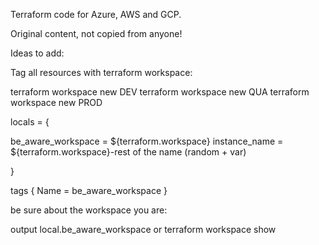 Terraform code for Azure, AWS and GCP.

Original content, not copied from anyone!

Ideas to add:

Tag all resources with terraform workspace:

terraform workspace new DEV
terraform workspace new QUA
terraform workspace new PROD

locals = {

  be_aware_workspace = ${terraform.workspace}
  instance_name = ${terraform.workspace}-rest of the name (random + var)

  }

  tags {
    Name = be_aware_workspace
    }

  be sure about the workspace you are:

  output local.be_aware_workspace
  or
  terraform workspace show
